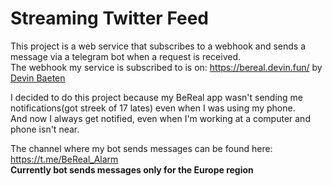 # Streaming Twitter Feed
This project is a web service that subscribes to a webhook and sends a message via a telegram bot when a request is received.\
The webhook my service is subscribed to is on: https://bereal.devin.fun/ by [Devin Baeten](https://github.com/devinbaeten)


I decided to do this project because my BeReal app wasn't sending me notifications(got streek of 17 lates) even when I was using my phone. \
And now I always get notified, even when I'm working at a computer and phone isn't near.


The channel where my bot sends messages can be found here: https://t.me/BeReal_Alarm \
**Currently bot sends messages only for the Europe region**
